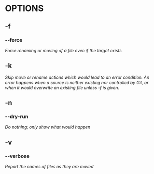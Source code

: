 # **OPTIONS**

## -f

### --force

*Force renaming or moving of a file even if the target exists*

## -k

*Skip move or rename actions which would lead to an error condition. An error happens when a source is neither existing nor controlled by Git, or when it would overwrite an existing file unless -f is given.*

## -n

### --dry-run

*Do nothing; only show what would happen*

## -v

### --verbose

*Report the names of files as they are moved.*

